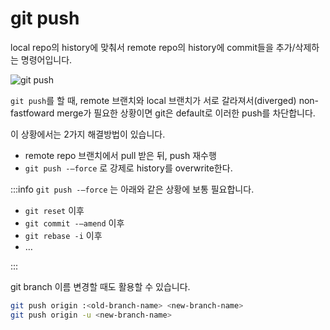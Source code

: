# git push

local repo의 history에 맞춰서 remote repo의 history에 commit들을 추가/삭제하는 명령어입니다.

<Image src="../_images/git_push.png" alt="git push" />

`git push`를 할 때, remote 브랜치와 local 브랜치가 서로 갈라져서(diverged) non-fastfoward merge가 필요한 상황이면 git은 default로 이러한 push를 차단합니다.

이 상황에서는 2가지 해결방법이 있습니다.

- remote repo 브랜치에서 pull 받은 뒤, push 재수행
- `git push -—force` 로 강제로 history를 overwrite한다.

:::info
`git push -—force` 는 아래와 같은 상황에 보통 필요합니다.

- `git reset` 이후
- `git commit -—amend` 이후
- `git rebase -i` 이후
- …

:::

git branch 이름 변경할 때도 활용할 수 있습니다.

```zsh
git push origin :<old-branch-name> <new-branch-name>
git push origin -u <new-branch-name>
```
